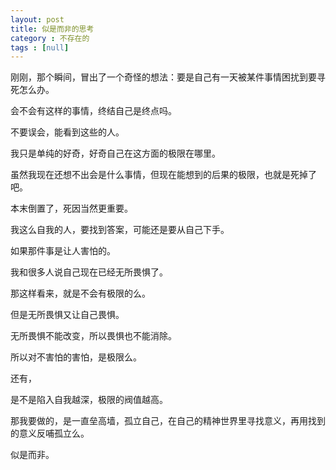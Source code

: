 ```yaml
---
layout: post
title: 似是而非的思考
category : 不存在的
tags : [null]
---
```


刚刚，那个瞬间，冒出了一个奇怪的想法：要是自己有一天被某件事情困扰到要寻死怎么办。

会不会有这样的事情，终结自己是终点吗。

不要误会，能看到这些的人。

我只是单纯的好奇，好奇自己在这方面的极限在哪里。

虽然我现在还想不出会是什么事情，但现在能想到的后果的极限，也就是死掉了吧。

本末倒置了，死因当然更重要。

我这么自我的人，要找到答案，可能还是要从自己下手。

如果那件事是让人害怕的。

我和很多人说自己现在已经无所畏惧了。

那这样看来，就是不会有极限的么。

但是无所畏惧又让自己畏惧。

无所畏惧不能改变，所以畏惧也不能消除。

所以对不害怕的害怕，是极限么。

还有，

是不是陷入自我越深，极限的阀值越高。

那我要做的，是一直垒高墙，孤立自己，在自己的精神世界里寻找意义，再用找到的意义反哺孤立么。

似是而非。
